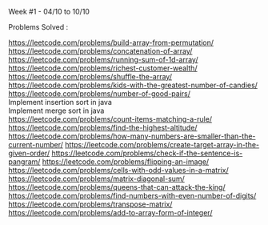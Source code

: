 Week #1 - 04/10 to 10/10

Problems Solved :
 
https://leetcode.com/problems/build-array-from-permutation/
https://leetcode.com/problems/concatenation-of-array/
https://leetcode.com/problems/running-sum-of-1d-array/
https://leetcode.com/problems/richest-customer-wealth/
https://leetcode.com/problems/shuffle-the-array/
https://leetcode.com/problems/kids-with-the-greatest-number-of-candies/
https://leetcode.com/problems/number-of-good-pairs/  
Implement insertion sort in java  
Implement merge sort in java  
https://leetcode.com/problems/count-items-matching-a-rule/
https://leetcode.com/problems/find-the-highest-altitude/
https://leetcode.com/problems/how-many-numbers-are-smaller-than-the-current-number/
https://leetcode.com/problems/create-target-array-in-the-given-order/
https://leetcode.com/problems/check-if-the-sentence-is-pangram/
https://leetcode.com/problems/flipping-an-image/
https://leetcode.com/problems/cells-with-odd-values-in-a-matrix/
https://leetcode.com/problems/matrix-diagonal-sum/
https://leetcode.com/problems/queens-that-can-attack-the-king/
https://leetcode.com/problems/find-numbers-with-even-number-of-digits/
https://leetcode.com/problems/transpose-matrix/
https://leetcode.com/problems/add-to-array-form-of-integer/
